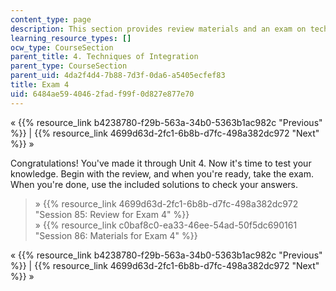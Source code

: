 ```yaml
---
content_type: page
description: This section provides review materials and an exam on techniques of integration.
learning_resource_types: []
ocw_type: CourseSection
parent_title: 4. Techniques of Integration
parent_type: CourseSection
parent_uid: 4da2f4d4-7b88-7d3f-0da6-a5405ecfef83
title: Exam 4
uid: 6484ae59-4046-2fad-f99f-0d827e877e70
---
```


« {{% resource_link b4238780-f29b-563a-34b0-5363b1ac982c "Previous" %}} | {{% resource_link 4699d63d-2fc1-6b8b-d7fc-498a382dc972 "Next" %}} »

Congratulations! You've made it through Unit 4. Now it's time to test your knowledge. Begin with the review, and when you're ready, take the exam. When you're done, use the included solutions to check your answers.

> » {{% resource_link 4699d63d-2fc1-6b8b-d7fc-498a382dc972 "Session 85: Review for Exam 4" %}}  
> » {{% resource_link c0baf8c0-ea33-46ee-54ad-50f5dc690161 "Session 86: Materials for Exam 4" %}}

« {{% resource_link b4238780-f29b-563a-34b0-5363b1ac982c "Previous" %}} | {{% resource_link 4699d63d-2fc1-6b8b-d7fc-498a382dc972 "Next" %}} »